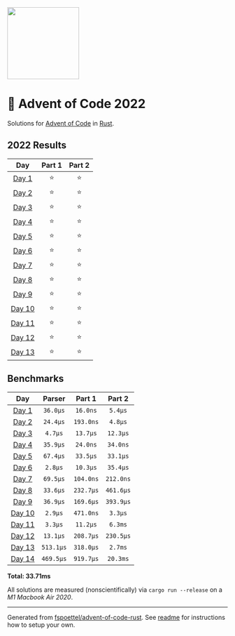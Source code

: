 <img src="./.assets/christmas_ferris.png" width="164">

# 🎄 Advent of Code 2022

Solutions for [Advent of Code](https://adventofcode.com/) in [Rust](https://www.rust-lang.org/).

<!--- advent_readme_stars table --->
## 2022 Results

| Day | Part 1 | Part 2 |
| :---: | :---: | :---: |
| [Day 1](https://adventofcode.com/2022/day/1) | ⭐ | ⭐ |
| [Day 2](https://adventofcode.com/2022/day/2) | ⭐ | ⭐ |
| [Day 3](https://adventofcode.com/2022/day/3) | ⭐ | ⭐ |
| [Day 4](https://adventofcode.com/2022/day/4) | ⭐ | ⭐ |
| [Day 5](https://adventofcode.com/2022/day/5) | ⭐ | ⭐ |
| [Day 6](https://adventofcode.com/2022/day/6) | ⭐ | ⭐ |
| [Day 7](https://adventofcode.com/2022/day/7) | ⭐ | ⭐ |
| [Day 8](https://adventofcode.com/2022/day/8) | ⭐ | ⭐ |
| [Day 9](https://adventofcode.com/2022/day/9) | ⭐ | ⭐ |
| [Day 10](https://adventofcode.com/2022/day/10) | ⭐ | ⭐ |
| [Day 11](https://adventofcode.com/2022/day/11) | ⭐ | ⭐ |
| [Day 12](https://adventofcode.com/2022/day/12) | ⭐ | ⭐ |
| [Day 13](https://adventofcode.com/2022/day/13) | ⭐ | ⭐ |
<!--- advent_readme_stars table --->

<!--- benchmarking table --->
## Benchmarks

| Day | Parser | Part 1 | Part 2 |
| :---: | :---: | :---: | :---:  |
| [Day 1](./src/bin/01.rs) | `36.0µs` | `16.0ns` | `5.4µs` |
| [Day 2](./src/bin/02.rs) | `24.4µs` | `193.0ns` | `4.8µs` |
| [Day 3](./src/bin/03.rs) | `4.7µs` | `13.7µs` | `12.3µs` |
| [Day 4](./src/bin/04.rs) | `35.9µs` | `24.0ns` | `34.0ns` |
| [Day 5](./src/bin/05.rs) | `67.4µs` | `33.5µs` | `33.1µs` |
| [Day 6](./src/bin/06.rs) | `2.8µs` | `10.3µs` | `35.4µs` |
| [Day 7](./src/bin/07.rs) | `69.5µs` | `104.0ns` | `212.0ns` |
| [Day 8](./src/bin/08.rs) | `33.6µs` | `232.7µs` | `461.6µs` |
| [Day 9](./src/bin/09.rs) | `36.9µs` | `169.6µs` | `393.9µs` |
| [Day 10](./src/bin/10.rs) | `2.9µs` | `471.0ns` | `3.3µs` |
| [Day 11](./src/bin/11.rs) | `3.3µs` | `11.2µs` | `6.3ms` |
| [Day 12](./src/bin/12.rs) | `13.1µs` | `208.7µs` | `230.5µs` |
| [Day 13](./src/bin/13.rs) | `513.1µs` | `318.0µs` | `2.7ms` |
| [Day 14](./src/bin/14.rs) | `469.5µs` | `919.7µs` | `20.3ms` |

**Total: 33.71ms**
<!--- benchmarking table --->

All solutions are measured (nonscientifically) via `cargo run --release` on a _M1 Macbook Air 2020_.

---

Generated from [fspoettel/advent-of-code-rust](https://github.com/fspoettel/advent-of-code-rust). See [readme](https://github.com/fspoettel/advent-of-code-rust#readme) for instructions how to setup your own.
